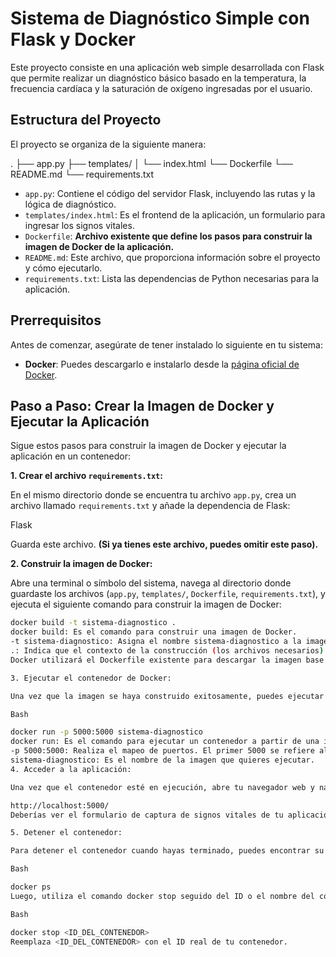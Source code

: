 # Sistema de Diagnóstico Simple con Flask y Docker

Este proyecto consiste en una aplicación web simple desarrollada con Flask que permite realizar un diagnóstico básico basado en la temperatura, la frecuencia cardíaca y la saturación de oxígeno ingresadas por el usuario.

## Estructura del Proyecto

El proyecto se organiza de la siguiente manera:

.
├── app.py
├── templates/
│   └── index.html
└── Dockerfile
└── README.md
└── requirements.txt


* `app.py`: Contiene el código del servidor Flask, incluyendo las rutas y la lógica de diagnóstico.
* `templates/index.html`: Es el frontend de la aplicación, un formulario para ingresar los signos vitales.
* `Dockerfile`: **Archivo existente que define los pasos para construir la imagen de Docker de la aplicación.**
* `README.md`: Este archivo, que proporciona información sobre el proyecto y cómo ejecutarlo.
* `requirements.txt`: Lista las dependencias de Python necesarias para la aplicación.

## Prerrequisitos

Antes de comenzar, asegúrate de tener instalado lo siguiente en tu sistema:

* **Docker**: Puedes descargarlo e instalarlo desde la [página oficial de Docker](https://www.docker.com/get-started).

## Paso a Paso: Crear la Imagen de Docker y Ejecutar la Aplicación

Sigue estos pasos para construir la imagen de Docker y ejecutar la aplicación en un contenedor:

**1. Crear el archivo `requirements.txt`:**

En el mismo directorio donde se encuentra tu archivo `app.py`, crea un archivo llamado `requirements.txt` y añade la dependencia de Flask:

Flask


Guarda este archivo. **(Si ya tienes este archivo, puedes omitir este paso).**

**2. Construir la imagen de Docker:**

Abre una terminal o símbolo del sistema, navega al directorio donde guardaste los archivos (`app.py`, `templates/`, `Dockerfile`, `requirements.txt`), y ejecuta el siguiente comando para construir la imagen de Docker:

```bash
docker build -t sistema-diagnostico .
docker build: Es el comando para construir una imagen de Docker.
-t sistema-diagnostico: Asigna el nombre sistema-diagnostico a la imagen que se va a crear. Puedes elegir otro nombre si lo prefieres.
.: Indica que el contexto de la construcción (los archivos necesarios) se encuentra en el directorio actual.
Docker utilizará el Dockerfile existente para descargar la imagen base de Python y luego ejecutará los pasos definidos en él para instalar las dependencias y copiar tu código dentro de la imagen.

3. Ejecutar el contenedor de Docker:

Una vez que la imagen se haya construido exitosamente, puedes ejecutar un contenedor basado en esa imagen con el siguiente comando:

Bash

docker run -p 5000:5000 sistema-diagnostico
docker run: Es el comando para ejecutar un contenedor a partir de una imagen.
-p 5000:5000: Realiza el mapeo de puertos. El primer 5000 se refiere al puerto en tu máquina local (host), y el segundo 5000 es el puerto dentro del contenedor donde la aplicación Flask está sirviendo la aplicación. Esto permite acceder a la aplicación desde tu navegador.
sistema-diagnostico: Es el nombre de la imagen que quieres ejecutar.
4. Acceder a la aplicación:

Una vez que el contenedor esté en ejecución, abre tu navegador web y navega a la siguiente dirección:

http://localhost:5000/
Deberías ver el formulario de captura de signos vitales de tu aplicación.

5. Detener el contenedor:

Para detener el contenedor cuando hayas terminado, puedes encontrar su ID o nombre usando el comando:

Bash

docker ps
Luego, utiliza el comando docker stop seguido del ID o el nombre del contenedor:

Bash

docker stop <ID_DEL_CONTENEDOR>
Reemplaza <ID_DEL_CONTENEDOR> con el ID real de tu contenedor.